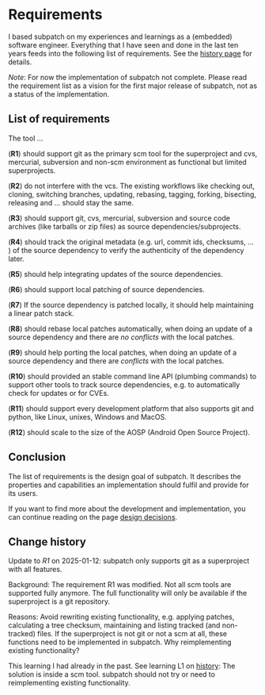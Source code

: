 # Requirements

I based subpatch on my experiences and learnings as a (embedded) software
engineer. Everything that I have seen and done in the last ten years feeds into
the following list of requirements. See the [history page](history.md) for
details.

*Note*: For now the implementation of subpatch not complete. Please read the
requirement list as a vision for the first major release of subpatch, not as a
status of the implementation.


## List of requirements

The tool …

(**R1**) should support git as the primary scm tool for the superproject and
cvs, mercurial, subversion and non-scm environment as functional but limited
superprojects.

(**R2**) do not interfere with the vcs. The existing workflows
like checking out, cloning, switching branches, updating, rebasing, tagging,
forking, bisecting, releasing and ... should stay the same.

(**R3**) should support git, cvs, mercurial, subversion and source
code archives (like tarballs or zip files) as source dependencies/subprojects.

(**R4**) should track the original metadata (e.g. url, commit ids,
checksums, ... ) of the source dependency to verify the authenticity of the
dependency later.

(**R5**) should help integrating updates of the source dependencies.

(**R6**) should support local patching of source dependencies.

(**R7**) If the source dependency is patched locally, it should help
maintaining a linear patch stack.

(**R8**) should rebase local patches automatically, when doing an update of a
source dependency and there are *no conflicts* with the local patches.

(**R9**) should help porting the local patches, when doing an update of a
source dependency and there are *conflicts* with the local patches.

(**R10**) should provided an stable command line API (plumbing commands) to
support other tools to track source dependencies, e.g. to automatically check
for updates or for CVEs.

(**R11**) should support every development platform that also supports git and
python, like Linux, unixes, Windows and MacOS.

(**R12**) should scale to the size of the AOSP (Android Open Source Project).


## Conclusion

The list of requirements is the design goal of subpatch. It describes the
properties and capabilities an implementation should fulfil and provide for its
users.

If you want to find more about the development and implementation, you can
continue reading on the page [design decisions](design.md).


## Change history

Update to *R1* on 2025-01-12: subpatch only supports git as a superproject with
all features.

Background: The requirement R1 was modified. Not all scm tools are supported
fully anymore.  The full functionality will only be available if the
superproject is a git repository.

Reasons: Avoid rewriting existing functionality, e.g. applying patches,
calculating a tree checksum, maintaining and listing tracked (and non-tracked)
files. If the superproject is not git or not a scm at all, these functions need
to be implemented in subpatch. Why reimplementing existing functionality?

This learning I had already in the past. See learning L1 on
[history](history.md): The solution is inside a scm tool. subpatch should not
try or need to reimplementing existing functionality.
